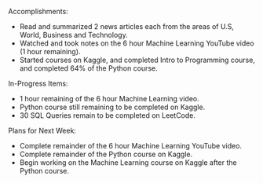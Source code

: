 Accomplishments:
- Read and summarized 2 news articles each from the areas of U.S, World, Business and Technology.
- Watched and took notes on the 6 hour Machine Learning YouTube video (1 hour remaining).
- Started courses on Kaggle, and completed Intro to Programming course, and completed 64% of the Python course.

In-Progress Items:
- 1 hour remaining of the 6 hour Machine Learning video.
- Python course still remaining to be completed on Kaggle.
- 30 SQL Queries remain to be completed on LeetCode.

Plans for Next Week:
- Complete remainder of the 6 hour Machine Learning YouTube video.
- Complete remainder of the Python course on Kaggle.
- Begin working on the Machine Learning course on Kaggle after the Python course.
